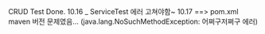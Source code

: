 CRUD Test Done.
10.16 _ ServiceTest 에러 고쳐야함~ 
  10.17 ==> pom.xml maven 버전 문제였음... (java.lang.NoSuchMethodException: 어쩌구저쩌구 에러)
